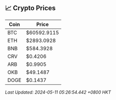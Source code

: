 ## 📈 Crypto Prices

| Coin | Price |
| ---- | ----- |
| BTC | $60592.9115 |
| ETH | $2893.0928 |
| BNB | $584.3928 |
| CRV | $0.4206 |
| ARB | $0.9905 |
| OKB | $49.1487 |
| DOGE | $0.1437 |

_Last Updated: 2024-05-11 05:26:54.442 +0800 HKT_